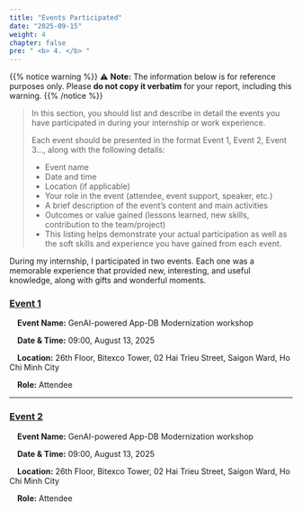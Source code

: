 ```yaml
---
title: "Events Participated"
date: "2025-09-15"
weight: 4
chapter: false
pre: " <b> 4. </b> "
---
```


{{% notice warning %}}
⚠️ **Note:** The information below is for reference purposes only. Please **do not copy it verbatim** for your report, including this warning.
{{% /notice %}}

> In this section, you should list and describe in detail the events you have participated in during your internship or work experience.  
> 
> Each event should be presented in the format Event 1, Event 2, Event 3…, along with the following details:
> * Event name
> * Date and time
> * Location (if applicable)
> * Your role in the event (attendee, event support, speaker, etc.)
> * A brief description of the event’s content and main activities
> * Outcomes or value gained (lessons learned, new skills, contribution to the team/project)
> * This listing helps demonstrate your actual participation as well as the soft skills and experience you have gained from each event.

During my internship, I participated in two events. Each one was a memorable experience that provided new, interesting, and useful knowledge, along with gifts and wonderful moments.

### [Event 1](4.1-Event1/)  
&emsp;**Event Name:** GenAI-powered App-DB Modernization workshop  

&emsp;**Date & Time:** 09:00, August 13, 2025  

&emsp;**Location:** 26th Floor, Bitexco Tower, 02 Hai Trieu Street, Saigon Ward, Ho Chi Minh City  

&emsp;**Role:** Attendee  

---

### [Event 2](4.2-Event2/)  
&emsp;**Event Name:** GenAI-powered App-DB Modernization workshop  

&emsp;**Date & Time:** 09:00, August 13, 2025  

&emsp;**Location:** 26th Floor, Bitexco Tower, 02 Hai Trieu Street, Saigon Ward, Ho Chi Minh City  

&emsp;**Role:** Attendee  
